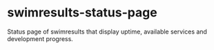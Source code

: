 # swimresults-status-page
Status page of swimresults that display uptime, available services and development progress.
